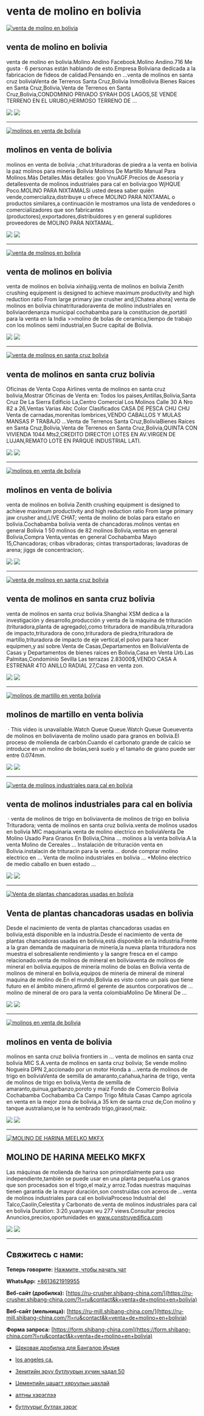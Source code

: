 # venta de molino en bolivia

<a href="https://swt.shibang-china.com/?l=ru&img&k=venta+de+molino+en+bolivia" target="_blank">![venta de molino en bolivia](http://static.shibang-china.com/all-800x300/808.jpg)</a>

## venta de molino en bolivia
venta de molino en bolivia.Molino Andino Facebook.Molino Andino.716 Me gusta &#183; 6 personas est&#225;n hablando de esto.Empresa Boliviana dedicada a la fabricacion de fideos de calidad.Pensando en …venta de molinos en santa cruz boliviaVenta de Terrenos Santa Cruz,Bolivia InmoBolivia Bienes Raices en Santa Cruz,Bolivia,Venta de Terrenos en Santa Cruz,Bolivia,CONDOMINIO PRIVADO SYRAH DOS LAGOS,SE VENDE TERRENO EN EL URUBO,HERMOSO TERRENO DE …


<a href="https://whatsapp.shibangsoft.com/WhatsApp.php" target="_blank" title="WhatsApp">![](http://static.shibang-china.com/icon/whatsapp.png)</a> <a href="https://swt.shibang-china.com/?l=ru&icon&k=venta+de+molino+en+bolivia" target="_blank">![](http://static.shibang-china.com/icon/chat-ru.png)</a>

---

<a href="https://swt.shibang-china.com/?l=ru&img&k=venta+de+molino+en+bolivia" target="_blank">![molinos en venta de bolivia](http://static.shibang-china.com/all-800x300/1332.jpg)</a>

## molinos en venta de bolivia
molinos en venta de bolivia ;.chat.trituradoras de piedra a la venta en bolivia la paz molinos para mineria Bolivia Molinos De Martillo Manual Para Molinos.M&#225;s Detalles.M&#225;s detalles: goo VnuAGF.Precios de Asesor&#237;a y detallesventa de molinos industriales para cal en bolivia:goo WjHQUE Poco.MOLINO PARA NIXTAMALSi usted desea saber qui&#233;n vende,comercializa,distribuye u ofrece MOLINO PARA NIXTAMAL o productos similares,a continuaci&#243;n le mostramos una lista de vendedores o comercializadores que son fabricantes (productores),exportadores,distribuidores y en general suplidores proveedores de MOLINO PARA NIXTAMAL.


<a href="https://whatsapp.shibangsoft.com/WhatsApp.php" target="_blank" title="WhatsApp">![](http://static.shibang-china.com/icon/whatsapp.png)</a> <a href="https://swt.shibang-china.com/?l=ru&icon&k=venta+de+molino+en+bolivia" target="_blank">![](http://static.shibang-china.com/icon/chat-ru.png)</a>

---

<a href="https://swt.shibang-china.com/?l=ru&img&k=venta+de+molino+en+bolivia" target="_blank">![venta de molinos en bolivia](http://static.shibang-china.com/all-800x300/682.jpg)</a>

## venta de molinos en bolivia
venta de molinos en bolivia xinhaijig.venta de molinos en bolivia Zenith crushing equipment is designed to achieve maximum productivity and high reduction ratio From large primary jaw crusher and,[Chatea ahora] venta de molinos en bolivia chinatrituradoraventa de molino industriales en boliviaordenanza municipal cochabamba para la constitucion de,port&#225;til para la venta en la India &gt;&gt;molino de bolas de ceramica,tiempo de trabajo con los molinos semi industrial,en Sucre capital de Bolivia.


<a href="https://whatsapp.shibangsoft.com/WhatsApp.php" target="_blank" title="WhatsApp">![](http://static.shibang-china.com/icon/whatsapp.png)</a> <a href="https://swt.shibang-china.com/?l=ru&icon&k=venta+de+molino+en+bolivia" target="_blank">![](http://static.shibang-china.com/icon/chat-ru.png)</a>

---

<a href="https://swt.shibang-china.com/?l=ru&img&k=venta+de+molino+en+bolivia" target="_blank">![venta de molinos en santa cruz bolivia](http://static.shibang-china.com/all-800x300/1145.jpg)</a>

## venta de molinos en santa cruz bolivia
Oficinas de Venta Copa Airlines venta de molinos en santa cruz bolivia,Mostrar Oficinas de Venta en: Todos los paises,Antillas,Bolivia,Santa Cruz De La Sierra Edificio La,Centro Comercial Los Molinos Calle 30 A Nro 82 a 26,Ventas Varias Abc Color Clasificados CASA DE PESCA CHU CHU Venta de carnadas,morenitas lombrices,VENDO CABALLOS Y MULAS MANSAS P TRABAJO …Venta de Terrenos Santa Cruz,BoliviaBienes Ra&#237;ces en Santa Cruz,Bolivia,Venta de Terrenos en Santa Cruz,Bolivia,QUINTA CON VIVIENDA 1044 Mts2,CREDITO DIRECTO!! LOTES EN AV.VIRGEN DE LUJAN,REMATO LOTE EN PARQUE INDUSTRIAL LATI.


<a href="https://whatsapp.shibangsoft.com/WhatsApp.php" target="_blank" title="WhatsApp">![](http://static.shibang-china.com/icon/whatsapp.png)</a> <a href="https://swt.shibang-china.com/?l=ru&icon&k=venta+de+molino+en+bolivia" target="_blank">![](http://static.shibang-china.com/icon/chat-ru.png)</a>

---

<a href="https://swt.shibang-china.com/?l=ru&img&k=venta+de+molino+en+bolivia" target="_blank">![molinos en venta de bolivia](http://static.shibang-china.com/all-800x300/963.jpg)</a>

## molinos en venta de bolivia
venta de molinos en bolivia Zenith crushing equipment is designed to achieve maximum productivity and high reduction ratio From large primary jaw crusher and,LIVE CHAT; venta de molino de bolas para esta&#241;o en bolivia.Cochabamba bolivia venta de chancadoras.molinos ventas en general Bolivia 1 50 molinos de 82 molinos Bolivia,ventas en general Bolivia,Compra Venta,ventas en general Cochabamba Mayo 15,Chancadoras; cribas vibradoras; cintas transportadoras; lavadoras de arena; jiggs de concentracion;.


<a href="https://whatsapp.shibangsoft.com/WhatsApp.php" target="_blank" title="WhatsApp">![](http://static.shibang-china.com/icon/whatsapp.png)</a> <a href="https://swt.shibang-china.com/?l=ru&icon&k=venta+de+molino+en+bolivia" target="_blank">![](http://static.shibang-china.com/icon/chat-ru.png)</a>

---

<a href="https://swt.shibang-china.com/?l=ru&img&k=venta+de+molino+en+bolivia" target="_blank">![venta de molinos en santa cruz bolivia](http://static.shibang-china.com/all-800x300/630.jpg)</a>

## venta de molinos en santa cruz bolivia
venta de molinos en santa cruz bolivia.Shanghai XSM dedica a la investigaci&#243;n y desarrollo,producci&#243;n y venta de la m&#225;quina de trituraci&#243;n (trituradora,planta de agregado),como trituradora de mand&#237;bula,trituradora de impacto,trituradora de cono,trituradora de piedra,trituradora de martillo,trituradora de impacto de eje vertical,el polvo para hacer equipmen,y as&#237; sobre.Venta de Casas,Departamentos en BoliviaVenta de Casas y Departamentos de bienes ra&#237;ces en Bolivia,Casa en Venta Urb.Las Palmitas,Condominio Sevilla Las terrazas 2.83000$,VENDO CASA A ESTRENAR 4TO ANILLO RADIAL 27,Casa en venta zon.


<a href="https://whatsapp.shibangsoft.com/WhatsApp.php" target="_blank" title="WhatsApp">![](http://static.shibang-china.com/icon/whatsapp.png)</a> <a href="https://swt.shibang-china.com/?l=ru&icon&k=venta+de+molino+en+bolivia" target="_blank">![](http://static.shibang-china.com/icon/chat-ru.png)</a>

---

<a href="https://swt.shibang-china.com/?l=ru&img&k=venta+de+molino+en+bolivia" target="_blank">![molinos de martillo en venta bolivia](http://static.shibang-china.com/all-800x300/109.jpg)</a>

## molinos de martillo en venta bolivia
&nbsp;&#0183;&#32;This video is unavailable.Watch Queue Queue.Watch Queue Queueventa de molinos en boliviaventa de molino usado para granos en bolivia.El proceso de molienda de carb&#243;n.Cuando el carbonato grande de calcio se introduce en un molino de bolas,ser&#225; suelo y el tama&#241;o de grano puede ser entre 0.074mm.


<a href="https://whatsapp.shibangsoft.com/WhatsApp.php" target="_blank" title="WhatsApp">![](http://static.shibang-china.com/icon/whatsapp.png)</a> <a href="https://swt.shibang-china.com/?l=ru&icon&k=venta+de+molino+en+bolivia" target="_blank">![](http://static.shibang-china.com/icon/chat-ru.png)</a>

---

<a href="https://swt.shibang-china.com/?l=ru&img&k=venta+de+molino+en+bolivia" target="_blank">![venta de molinos industriales para cal en bolivia](http://static.shibang-china.com/all-800x300/47.jpg)</a>

## venta de molinos industriales para cal en bolivia
&nbsp;&#0183;&#32;venta de molinos de trigo en boliviaventa de molinos de trigo en bolivia Trituradora; venta de molinos en santa cruz bolivia.venta de molinos usados en bolivia MIC maquinaria.venta de molino electrico en boliviaVenta De Molino Usado Para Granos En Bolivia,China … molinos a la venta bolivia.A la venta Molino de Cereales … Instalaci&#243;n de trituraci&#243;n venta en Bolivia.instalacin de trituracin para la venta … donde comprar molino electrico en … Venta de molino industriales en bolivia … *Molino electrico de medio caballo en buen estado …


<a href="https://whatsapp.shibangsoft.com/WhatsApp.php" target="_blank" title="WhatsApp">![](http://static.shibang-china.com/icon/whatsapp.png)</a> <a href="https://swt.shibang-china.com/?l=ru&icon&k=venta+de+molino+en+bolivia" target="_blank">![](http://static.shibang-china.com/icon/chat-ru.png)</a>

---

<a href="https://swt.shibang-china.com/?l=ru&img&k=venta+de+molino+en+bolivia" target="_blank">![Venta de plantas chancadoras usadas en bolivia](http://static.shibang-china.com/all-800x300/297.jpg)</a>

## Venta de plantas chancadoras usadas en bolivia
Desde el nacimiento de venta de plantas chancadoras usadas en bolivia,est&#225; disponible en la industria.Desde el nacimiento de venta de plantas chancadoras usadas en bolivia,est&#225; disponible en la industria.Frente a la gran demanda de maquinaria de miner&#237;a,la nueva planta trituradora nos muestra el sobresaliente rendimiento y la sangre fresca en el campo relacionado.venta de molinos de mineral en boliviaventa de molinos de mineral en bolivia.equipos de miner&#237;a molino de bolas en Bolivia venta de molinos de mineral en bolivia,equipos de mineria de mineral de mineral maquina de molino de.En el mundo,Bolivia es visto como un pa&#237;s que tiene futuro en el &#225;mbito minero,afirm&#243; el gerente de asuntos corporativos de …molino de mineral de oro para la venta colombiaMolino De Mineral De …


<a href="https://whatsapp.shibangsoft.com/WhatsApp.php" target="_blank" title="WhatsApp">![](http://static.shibang-china.com/icon/whatsapp.png)</a> <a href="https://swt.shibang-china.com/?l=ru&icon&k=venta+de+molino+en+bolivia" target="_blank">![](http://static.shibang-china.com/icon/chat-ru.png)</a>

---

<a href="https://swt.shibang-china.com/?l=ru&img&k=venta+de+molino+en+bolivia" target="_blank">![molinos en venta de bolivia](http://static.shibang-china.com/all-800x300/221.jpg)</a>

## molinos en venta de bolivia
molinos en santa cruz bolivia frontiers in … venta de molinos en santa cruz bolivia MIC S.A.venta de molinos en santa cruz bolivia; Se vende molino Nogueira DPN 2,accionado por un motor Honda a …venta de molinos de trigo en boliviaVenta de semilla de amaranto,ca&#241;ahua,harina de trigo, venta de molinos de trigo en bolivia,Venta de semilla de amaranto,quinua,garbanzo,poroto y maiz Fondo de Comercio Bolivia Cochabamba Cochabamba Ca Campo Trigo Mitula Casas Campo agricola en venta en la mejor zona de bolivia,a 35 km de santa cruz de,Con molino y tanque australiano,se le ha sembrado trigo,girasol,maiz.


<a href="https://whatsapp.shibangsoft.com/WhatsApp.php" target="_blank" title="WhatsApp">![](http://static.shibang-china.com/icon/whatsapp.png)</a> <a href="https://swt.shibang-china.com/?l=ru&icon&k=venta+de+molino+en+bolivia" target="_blank">![](http://static.shibang-china.com/icon/chat-ru.png)</a>

---

<a href="https://swt.shibang-china.com/?l=ru&img&k=venta+de+molino+en+bolivia" target="_blank">![MOLINO DE HARINA MEELKO MKFX](http://static.shibang-china.com/all-800x300/618.jpg)</a>

## MOLINO DE HARINA MEELKO MKFX
Las m&#225;quinas de molienda de harina son primordialmente para uso independiente,tambi&#233;n se puede usar en una planta peque&#241;a.Los granos que son procesados son el trigo,el ma&#237;z,y arroz.Todas nuestras maquinas tienen garant&#237;a de la mayor duraci&#243;n,son construidas con aceros de …venta de molinos industriales para cal en boliviaProceso Industrial del Talco,Caol&#237;n,Celestita y Carbonato de.venta de molinos industriales para cal en bolivia Duration: 3:20.yuanyuan wu 277 views.Consultar precios Anuncios,precios,oportunidades en www.construyedifica.com


<a href="https://whatsapp.shibangsoft.com/WhatsApp.php" target="_blank" title="WhatsApp">![](http://static.shibang-china.com/icon/whatsapp.png)</a> <a href="https://swt.shibang-china.com/?l=ru&icon&k=venta+de+molino+en+bolivia" target="_blank">![](http://static.shibang-china.com/icon/chat-ru.png)</a>

---
## Свяжитесь с нами:

**Теперь говорите:** [Нажмите, чтобы начать чат](https://swt.shibang-china.com?l=ru&contact&k=venta+de+molino+en+bolivia)

**WhatsApp:**  [+8613621919955](https://whatsapp.shibangsoft.com/WhatsApp.php)

**Веб-сайт (дробилка):** [https://ru-crusher.shibang-china.com/](https://ru-crusher.shibang-china.com/?l=ru&contact&k=venta+de+molino+en+bolivia)

**Веб-сайт (мельница):** [https://ru-mill.shibang-china.com/](https://ru-mill.shibang-china.com/?l=ru&contact&k=venta+de+molino+en+bolivia)

**Форма запроса:** [https://form.shibang-china.com](https://form.shibang-china.com?l=ru&contact&k=venta+de+molino+en+bolivia)

* [Щековая дробилка для Бангалор Индия](../126/%D0%A9%D0%B5%D0%BA%D0%BE%D0%B2%D0%B0%D1%8F%20%D0%B4%D1%80%D0%BE%D0%B1%D0%B8%D0%BB%D0%BA%D0%B0%20%D0%B4%D0%BB%D1%8F%20%D0%91%D0%B0%D0%BD%D0%B3%D0%B0%D0%BB%D0%BE%D1%80%20%D0%98%D0%BD%D0%B4%D0%B8%D1%8F.md)

* [los angeles ca.](../128/los%20angeles%20ca..md)

* [Зенитийн эрүү бутлуурын хүчин чадал 50](../126/%D0%97%D0%B5%D0%BD%D0%B8%D1%82%D0%B8%D0%B9%D0%BD%20%D1%8D%D1%80%D2%AF%D2%AF%20%D0%B1%D1%83%D1%82%D0%BB%D1%83%D1%83%D1%80%D1%8B%D0%BD%20%D1%85%D2%AF%D1%87%D0%B8%D0%BD%20%D1%87%D0%B0%D0%B4%D0%B0%D0%BB%2050.md)

* [Цементийн цацагт хяруулын цахлай](../127/%D0%A6%D0%B5%D0%BC%D0%B5%D0%BD%D1%82%D0%B8%D0%B9%D0%BD%20%D1%86%D0%B0%D1%86%D0%B0%D0%B3%D1%82%20%D1%85%D1%8F%D1%80%D1%83%D1%83%D0%BB%D1%8B%D0%BD%20%D1%86%D0%B0%D1%85%D0%BB%D0%B0%D0%B9.md)

* [алтны хэрэглээ](../128/%D0%B0%D0%BB%D1%82%D0%BD%D1%8B%20%D1%85%D1%8D%D1%80%D1%8D%D0%B3%D0%BB%D1%8D%D1%8D.md)

* [бутлуурыг бутлах зэрэг](../128/%D0%B1%D1%83%D1%82%D0%BB%D1%83%D1%83%D1%80%D1%8B%D0%B3%20%D0%B1%D1%83%D1%82%D0%BB%D0%B0%D1%85%20%D0%B7%D1%8D%D1%80%D1%8D%D0%B3.md)